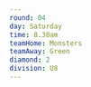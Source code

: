 ```yaml
---
round: 04
day: Saturday
time: 8.30am
teamHome: Monsters
teamAway: Green
diamond: 2
division: U8
---
```

